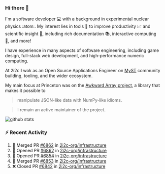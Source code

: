 ### Hi there 👋 

I'm a software developer 💻 with a background in experimental nuclear physics :atom:. My interest lies in tools :wrench: to improve productivity :chart_with_upwards_trend: and scientific insight :telescope:, including rich documentation 📚, interactive computing 🧮, and more! 

I have experience in many aspects of software engineering, including game design, full-stack web development, and high-performance numeric computing. 

At 2i2c I wok as an Open Source Applications Engineer on [MyST](https://github.com/jupyter-book/mystmd) community building, tooling, and the wider ecosystem. 

My main focus at Princeton was on the [Awkward Array project](awkward-array.org/), a library that makes it possible to 
> manipulate JSON-like data with NumPy-like idioms.

> I remain an active maintainer of the project. 

![github stats](https://github-readme-stats.vercel.app/api?username=agoose77&show_icons=true&hide_rank=true&hide_title=true&bg_color=30,e76445,904e95&text_color=efe3ec&icon_color=efe3ec)
<!--
**agoose77/agoose77** is a ✨ _special_ ✨ repository because its `README.md` (this file) appears on your GitHub profile.

Here are some ideas to get you started:

- 🔭 I’m currently working on ...
- 🌱 I’m currently learning ...
- 👯 I’m looking to collaborate on ...
- 🤔 I’m looking for help with ...
- 💬 Ask me about ...
- 📫 How to reach me: ...
- 😄 Pronouns: ...
- ⚡ Fun fact: ...
-->

### :zap: Recent Activity

<!--START_SECTION:activity-->
1. 🎉 Merged PR [#6862](https://github.com/2i2c-org/infrastructure/pull/6862) in [2i2c-org/infrastructure](https://github.com/2i2c-org/infrastructure)
2. 💪 Opened PR [#6862](https://github.com/2i2c-org/infrastructure/pull/6862) in [2i2c-org/infrastructure](https://github.com/2i2c-org/infrastructure)
3. 💪 Opened PR [#6854](https://github.com/2i2c-org/infrastructure/pull/6854) in [2i2c-org/infrastructure](https://github.com/2i2c-org/infrastructure)
4. 🎉 Merged PR [#6853](https://github.com/2i2c-org/infrastructure/pull/6853) in [2i2c-org/infrastructure](https://github.com/2i2c-org/infrastructure)
5. ❌ Closed PR [#6842](https://github.com/2i2c-org/infrastructure/pull/6842) in [2i2c-org/infrastructure](https://github.com/2i2c-org/infrastructure)
<!--END_SECTION:activity-->
